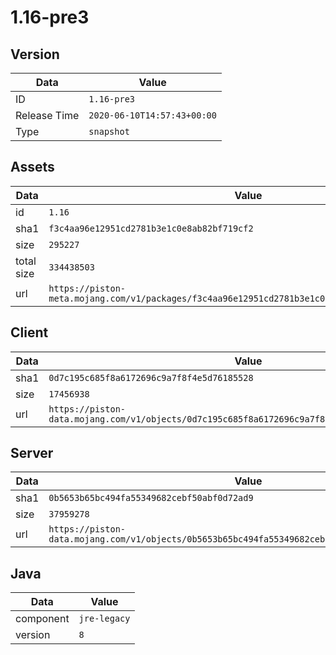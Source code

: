 # 1.16-pre3

## Version

|**Data**        | **Value**                 |
|----------------|-------------------------|
| ID   | ```1.16-pre3```   |
| Release Time   | ```2020-06-10T14:57:43+00:00```   |
| Type   | ```snapshot```   |

## Assets

|**Data**        | **Value**                 |
|----------------|-------------------------|
| id   | ```1.16```   |
| sha1   | ```f3c4aa96e12951cd2781b3e1c0e8ab82bf719cf2```   |
| size   | ```295227```   |
| total size  | ```334438503```  |
| url       | ```https://piston-meta.mojang.com/v1/packages/f3c4aa96e12951cd2781b3e1c0e8ab82bf719cf2/1.16.json``` |

## Client

|**Data**        | **Value**                 |
|----------------|-------------------------|
| sha1   | ```0d7c195c685f8a6172696c9a7f8f4e5d76185528```   |
| size   | ```17456938```   |
| url       | ```https://piston-data.mojang.com/v1/objects/0d7c195c685f8a6172696c9a7f8f4e5d76185528/client.jar``` |

## Server

|**Data**        | **Value**                 |
|----------------|-------------------------|
| sha1   | ```0b5653b65bc494fa55349682cebf50abf0d72ad9```   |
| size   | ```37959278```   |
| url       | ```https://piston-data.mojang.com/v1/objects/0b5653b65bc494fa55349682cebf50abf0d72ad9/server.jar``` |

## Java

|**Data**        | **Value**                 |
|----------------|-------------------------|
| component   | ```jre-legacy```   |
| version   | ```8```   |